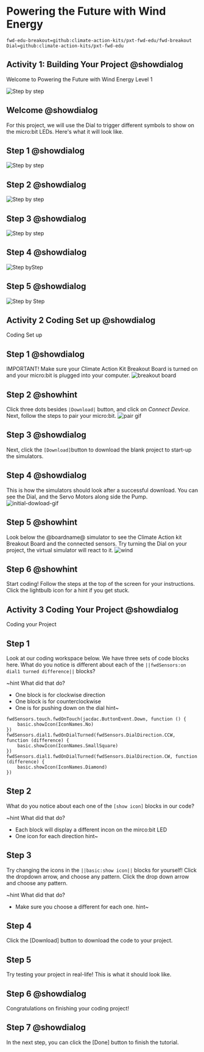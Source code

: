 # Powering the Future with Wind Energy
```package
fwd-edu-breakout=github:climate-action-kits/pxt-fwd-edu/fwd-breakout
Dial=github:climate-action-kits/pxt-fwd-edu
``` 

## Activity 1: Building Your Project @showdialog
Welcome to Powering the Future with Wind Energy Level 1 

![Step by step](https://raw.githubusercontent.com/Jessica-forwardedu/pxt-fwd-edu/main/tutorial-assets/gr3-wind-lvl1ProjectRender.webp) 

## Welcome @showdialog
For this project, we will use the Dial to trigger different symbols to show on the micro:bit LEDs. Here's what it will look like. 

## Step 1 @showdialog 
![Step by step](https://raw.githubusercontent.com/Jessica-forwardedu/pxt-fwd-edu/main/tutorial-assets/gr3-wind-lvl1sbs1.png)
  

## Step 2 @showdialog 
![Step by step](https://raw.githubusercontent.com/Jessica-forwardedu/pxt-fwd-edu/main/tutorial-assets/gr3-wind-lvl1sbs2.png) 

## Step 3 @showdialog
![Step by step](https://raw.githubusercontent.com/Jessica-forwardedu/pxt-fwd-edu/main/tutorial-assets/gr3-wind-lvl1sbs3.png) 

## Step 4 @showdialog
![Step byStep](https://raw.githubusercontent.com/Jessica-forwardedu/pxt-fwd-edu/main/tutorial-assets/gr3-wind-lvl1sbs4.png)

## Step 5 @showdialog
![Step by Step](https://raw.githubusercontent.com/Jessica-forwardedu/pxt-fwd-edu/main/tutorial-assets/gr3-wind-lvl1sbs5.png)  

## Activity 2 Coding Set up @showdialog
Coding Set up

## Step 1 @showdialog
IMPORTANT! Make sure your Climate Action Kit Breakout Board is turned on and your micro:bit is plugged into your computer. 
![breakout board](https://raw.githubusercontent.com/Jessica-forwardedu/pxt-fwd-edu/main/tutorial-assets/gr3-wind1-lvl1-pluganim.webp)

## Step 2 @showhint
Click three dots besides ``|Download|`` button, and click on _Connect Device_.
Next, follow the steps to pair your micro:bit.
![pair gif](https://raw.githubusercontent.com/Jessica-forwardedu/pxt-fwd-edu/main/tutorial-assets/DownloadButtonGIF.webp)

## Step 3 @showdialog 
Next, click the ``[Download]``button to download the blank project to start-up the simulators. 

## Step 4 @showdialog 
This is how the simulators should look after a successful download. You can see the Dial, and the Servo Motors along side the Pump.
![initial-dowload-gif](https://climate-action-kits.github.io/pxt-fwd-edu/tutorial-assets/initial-download.gif)

## Step 5 @showhint
Look below the @boardname@ simulator to see the Climate Action kit Breakout Board and the connected sensors.
Try turning the Dial on your project, the virtual  simulator will react to it.
![wind](https://climate-action-kits.github.io/pxt-fwd-edu/tutorial-assets/simulator-6-Dial.gif)

## Step 6 @showhint
Start coding! Follow the steps at the top of the screen for your instructions. Click the lightbulb icon for a hint if you get stuck. 

## Activity 3 Coding Your Project @showdialog
Coding your Project

## Step 1 
Look at our coding workspace below. We have three sets of code blocks here. What do you notice is different about each of the ``||fwdSensors:on dial1 turned difference||`` blocks?  

~hint What did that do?
- One block is for clockwise direction
- One block is for counterclockwise 
- One is for pushing down on the dial
hint~

```template
fwdSensors.touch.fwdOnTouch(jacdac.ButtonEvent.Down, function () {
    basic.showIcon(IconNames.No)
})
fwdSensors.dial1.fwdOnDialTurned(fwdSensors.DialDirection.CCW, function (difference) {
    basic.showIcon(IconNames.SmallSquare)
})
fwdSensors.dial1.fwdOnDialTurned(fwdSensors.DialDirection.CW, function (difference) {
    basic.showIcon(IconNames.Diamond)
})
```

## Step 2 
What do you notice about each one of the ``[show icon]`` blocks in our code?

~hint What did that do?
- Each block will display a different incon on the mirco:bit LED
- One icon for each direction
hint~

## Step 3 
Try changing the icons in the ``||basic:show icon||`` blocks for yourself! Click the dropdown arrow, and choose any pattern. Click the drop down arrow and choose any pattern. 

~hint What did that do?
- Make sure you choose a different for each one. 
hint~ 

## Step 4 
Click the [Download] button to download the code to your project. 

## Step 5 
Try testing your project in real-life! This is what it should look like. 

## Step 6 @showdialog 
Congratulations on finishing your coding project! 

## Step 7 @showdialog 
In the next step, you can click the [Done] button to finish the tutorial. 






